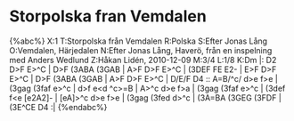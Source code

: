 # Storpolska fran Vemdalen

{%abc%}
X:1
T:Storpolska från Vemdalen
R:Polska
S:Efter Jonas Lång
O:Vemdalen, Härjedalen
N:Efter Jonas Lång, Haverö, från en inspelning med Anders Wedlund
Z:Håkan Lidén, 2010-12-09
M:3/4
L:1/8
K:Dm
|: D2 D>F E>^C | D>F (3ABA (3GAB | A>F D>F E>^C | (3DEF FE E2- | E>F D>F E>^C | 
D>F (3ABA (3GAB | A>F D>F E>^C | D/E/F D4 :: A=B/^c/ d>e f>e | (3gag (3faf e>^c | 
d>f e<d ^c>=B | A>^c d>e f>a | (3gag (3faf e>^c | (3def f<e [e2A2]- | 
[eA]>^c d>e f>e | (3gag (3fed d>^c | (3A=BA (3GEG (3FDF | (3E^CE D4 :|
{%endabc%}
